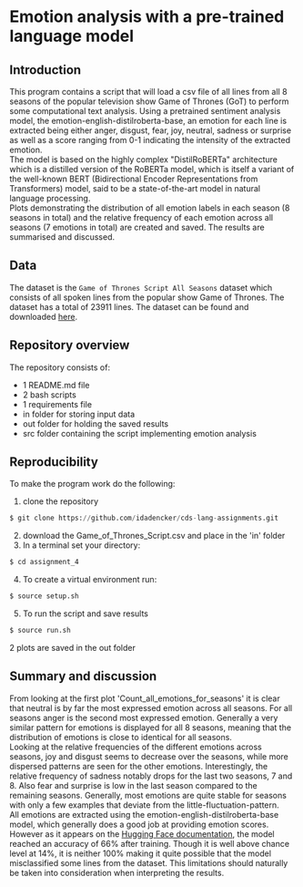 # Emotion analysis with a pre-trained language model


## Introduction
This program contains a script that will load a csv file of all lines from all 8 seasons of the popular television show Game of Thrones (GoT) to perform some computational text analysis. Using a pretrained sentiment analysis model, the emotion-english-distilroberta-base, an emotion for each line is extracted being either anger, disgust, fear, joy, neutral, sadness or surprise as well as a score ranging from 0-1 indicating the intensity of the extracted emotion. <br>
The model is based on the highly complex "DistilRoBERTa" architecture which is a distilled version of the RoBERTa model, which is itself a variant of the well-known BERT (Bidirectional Encoder Representations from Transformers) model, said to be a state-of-the-art model in natural language processing. <br>
Plots demonstrating the distribution of all emotion labels in each season (8 seasons in total) and the relative frequency of each emotion across all seasons (7 emotions in total) are created and saved. The results are summarised and discussed.


## Data 
The dataset is the ```Game of Thrones Script All Seasons``` dataset which consists of all spoken lines from the popular show Game of Thrones. The dataset has a total of 23911 lines. The dataset can be found and downloaded [here](https://www.kaggle.com/datasets/albenft/game-of-thrones-script-all-seasons?select%253DGame_of_Thrones_Script.csv). 


## Repository overview 
The repository consists of:
- 1 README.md file
- 2 bash scripts
- 1 requirements file
- in folder for storing input data
- out folder for holding the saved results
- src folder containing the script implementing emotion analysis 


## Reproducibility 
To make the program work do the following:

1) clone the repository 
```python
$ git clone https://github.com/idadencker/cds-lang-assignments.git
```
2) download the Game_of_Thrones_Script.csv and place in the 'in' folder
3) In a terminal set your directory:
```python
$ cd assignment_4
```
4) To create a virtual environment run:
```python
$ source setup.sh
```
5) To run the script and save results 
```python
$ source run.sh 
```
2 plots are saved in the out folder


## Summary and discussion
From looking at the first plot 'Count_all_emotions_for_seasons' it is clear that neutral is by far the most expressed emotion across all seasons. For all seasons anger is the second most expressed emotion. Generally a very similar pattern for emotions is displayed for all 8 seasons, meaning that the distribution of emotions is close to identical for all seasons. <br>
Looking at the relative frequencies of the different emotions across seasons, joy and disgust seems to decrease over the seasons, while more dispersed patterns are seen for the other emotions. Interestingly, the relative frequency of sadness notably drops for the last two seasons, 7 and 8. Also fear and surprise is low in the last season compared to the remaining seasons. Generally, most emotions are quite stable for seasons with only a few examples that deviate from the little-fluctuation-pattern. <br>
All emotions are extracted using the emotion-english-distilroberta-base model, which generally does a good job at providing emotion scores. However as it appears on the [Hugging Face documentation](https://huggingface.co/j-hartmann/emotion-english-distilroberta-base/blob/main/README.md), the model reached an accuracy of 66% after training. Though it is well above chance level at 14%, it is neither 100% making it quite possible that the model misclassified some lines from the dataset. This limitations should naturally be taken into consideration when interpreting the results. 

